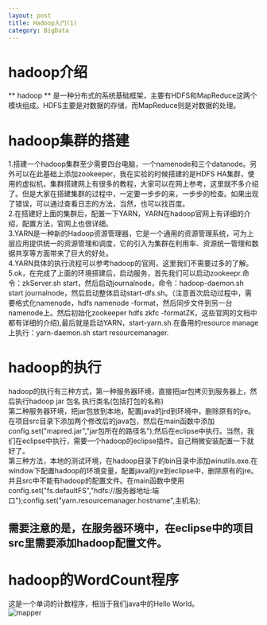 ```yaml
---
layout: post
title: Hadoop入门(1)
category: BigData
---
```


# hadoop介绍
** hadoop ** 是一种分布式的系统基础框架，主要有HDFS和MapReduce这两个模块组成。HDFS主要是对数据的存储，而MapReduce则是对数据的处理。

# hadoop集群的搭建

1.搭建一个hadoop集群至少需要四台电脑，一个namenode和三个datanode。另外可以在此基础上添加zookeeper，我在实验的时候搭建的是HDFS HA集群，使用的虚拟机，集群搭建网上有很多的教程，大家可以在网上参考，这里就不多介绍了。但是大家在搭建集群的过程中，一定要一步步的来，一步步的检查。如果出现了错误，可以通过查看日志的方法，当然，也可以找百度。<br/>
2.在搭建好上面的集群后，配置一下YARN，YARN在hadoop官网上有详细的介绍，配置方法，官网上也很详细。<br/>
3.YARN是一种新的Hadoop资源管理器，它是一个通用的资源管理系统，可为上层应用提供统一的资源管理和调度，它的引入为集群在利用率、资源统一管理和数据共享等方面带来了巨大的好处。<br/>
4.YARN具体的执行流程可以参考hadoop的官网，这里我们不需要过多的了解。<br/>
5.ok，在完成了上面的环境搭建后，启动服务，首先我们可以启动zookeepr.命令：zkServer.sh start，然后启动journalnode，命令：hadoop-daemon.sh start journalnode，然后启动整体启动start-dfs.sh。（注意首次启动过程中，需要格式化namenode，hdfs namenode -format，然后同步文件到另一台namenode上。然后初始化zookeeper hdfs zkfc -formatZK，这些官网的文档中都有详细的介绍),最后就是启动YARN，start-yarn.sh.在备用的resource manage上执行：yarn-daemon.sh start resourcemanager.<br/>

# hadoop的执行
hadoop的执行有三种方式，第一种服务器环境，直接把jar包拷贝到服务器上，然后执行hadoop jar 包名 执行类名(包括打包的名称)<br/>
第二种服务器环境，把jar包放到本地，配置java的jrd到环境中，删除原有的jre。在项目src目录下添加两个修改后的java包，然后在main函数中添加config.set("mapred.jar","jar包所在的路径名");然后在eclipse中执行。当然，我们在eclipse中执行，需要一个hadoop的eclipse插件。自己稍微安装配置一下就好了。<br/>
第三种方法，本地的测试环境，在hadoop目录下的bin目录中添加winutils.exe.在window下配置hadoop的环境变量，配置java的jre到eclipse中，删除原有的jre。并且src中不能有hadoop的配置文件。在main函数中使用config.set("fs.defaultFS","hdfs://服务器地址:端口");config.set("yarn.resourcemanager.hostname",主机名);

## 需要注意的是，在服务器环境中，在eclipse中的项目src里需要添加hadoop配置文件。

# hadoop的WordCount程序
这是一个单词的计数程序，相当于我们java中的Hello World。<br/>
![mapper](../images/mapper.png "mapper")
